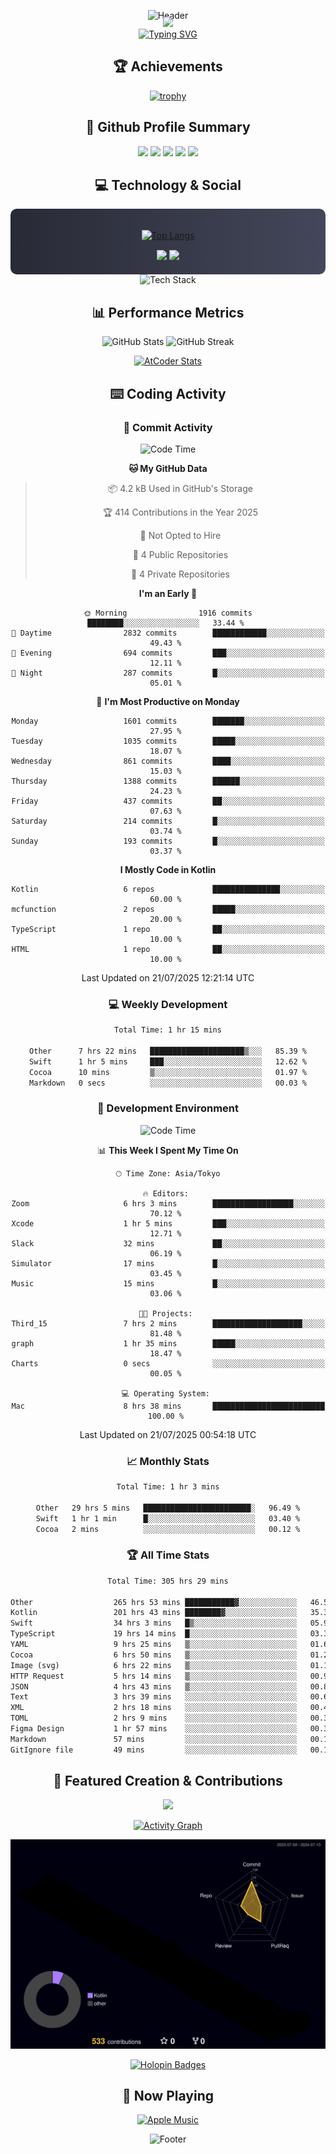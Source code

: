 <div align="center">
  
![Header](https://capsule-render.vercel.app/api?type=waving&color=gradient&customColorList=12&height=300&section=header&text=Welcome%20to%20Batapii's%20Universe&fontSize=50&animation=fadeIn&fontAlignY=40&desc=Android%20Developer%20|%20Kotlin%20LOVE%20)

<div style="margin-top: -20px;">
  <img src="https://readme-typing-svg.herokuapp.com/?lines=Crafting+Android+Experiences;Building+Tomorrow's+Apps+Today;Always+Learning,+Always+Growing&font=Fira%20Code&center=true&width=440&height=45&color=f75c7e&vCenter=true&size=22&pause=1000">
</div>

<a href="https://git.io/typing-svg">
  <img src="https://readme-typing-svg.demolab.com?font=Fira+Code&weight=600&size=28&duration=4000&pause=1000&center=true&vCenter=true&width=800&lines=Hey+there!+I'm+Batapii+%F0%9F%91%8B;Android+Developer+from+Japan+%F0%9F%87%AF%F0%9F%87%B5" alt="Typing SVG" />
</a>

## 🏆 Achievements

[![trophy](https://github-profile-trophy.vercel.app/?username=batapii&theme=onestar&no-frame=true&no-bg=true&column=8&rank=SECRET,SSS,SS,S,AAA,AA,A,B,C,?&margin-w=10&margin-h=10)](https://github.com/ryo-ma/github-profile-trophy)

## 🎯 Github Profile Summary

<div align="center">
  <img src="http://github-profile-summary-cards.vercel.app/api/cards/profile-details?username=batapii&theme=radical" />
  <img src="http://github-profile-summary-cards.vercel.app/api/cards/repos-per-language?username=batapii&theme=radical" />
  <img src="http://github-profile-summary-cards.vercel.app/api/cards/most-commit-language?username=batapii&theme=radical" />
  <img src="http://github-profile-summary-cards.vercel.app/api/cards/stats?username=batapii&theme=radical" />
  <img src="http://github-profile-summary-cards.vercel.app/api/cards/productive-time?username=batapii&theme=radical" />
</div>

## 💻 Technology & Social

<div align="center" style="background: linear-gradient(to right, #282A36, #44475A); padding: 20px; border-radius: 10px;">

[![Top Langs](https://github-readme-stats.vercel.app/api/top-langs/?username=batapii
)](https://github.com/anuraghazra/github-readme-stats)

<div style="margin-top: 15px">
<a href="https://github.com/batapii"><img src="https://img.shields.io/github/followers/batapii?style=for-the-badge&logo=github&label=Follow&color=ff6e96&labelColor=282A36"/></a>
<a href="https://twitter.com/batapii3939"><img src="https://img.shields.io/twitter/follow/batapii?style=for-the-badge&logo=twitter&color=1DA1F2&labelColor=282A36&label= Twitter"/></a>
</div>

</div>

<div align="center">
<img src="https://github-readme-tech-stack.vercel.app/api/cards?title=Tech+Stack&align=center&titleAlign=center&fontSize=20&lineHeight=10&lineCount=4&theme=github_dark&width=800&bg=%230D1117&badge=%23161B22&border=%2321262D&titleColor=%2358A6FF&line1=kotlin%2Ckotlin%2C0095D5%3Bandroid%2Candroid%2C00ff00%3Bjetpackcompose%2Cjetpack%2C4285F4%3B&line2=swift%2Cswift%2CFA7343%3Bfirebase%2Cfirebase%2CFFCA28%3Bgithub%2Cgithub%2C181717%3B&line3=typescript%2Ctypescript%2C3178C6%3Bgraphql%2Cgraphql%2CE10098%3Bsupabase%2Csupabase%2C3FCF8E%3B&line4=gradle%2Cgradle%2C02303A%3Bgitkraken%2Cgitkraken%2C179287%3Bpostman%2Cpostman%2CFF6C37%3B" alt="Tech Stack" />
</div>



## 📊 Performance Metrics

<div align="center">

![GitHub Stats](https://github-readme-stats.vercel.app/api?username=batapii&show_icons=true&theme=radical&hide_border=true&bg_color=0D1117)
![GitHub Streak](https://github-readme-streak-stats.herokuapp.com/?user=batapii&theme=radical&hide_border=true&background=0D1117)

[![AtCoder Stats](https://atcoder-readme-stats.vercel.app/stats/batapii3939?theme=dark&show_history=5&width=495)](https://github.com/iwbc-mzk/atcoder-readme-stats)

</div>

## ⌨️ Coding Activity

### 🌟 Commit Activity
<!--START_SECTION:commit-stats-->
![Code Time](http://img.shields.io/badge/Code%20Time-571%20hrs%2022%20mins-blue)

**🐱 My GitHub Data** 

> 📦 4.2 kB Used in GitHub's Storage 
 > 
> 🏆 414 Contributions in the Year 2025
 > 
> 🚫 Not Opted to Hire
 > 
> 📜 4 Public Repositories 
 > 
> 🔑 4 Private Repositories 
 > 
**I'm an Early 🐤** 

```text
🌞 Morning                1916 commits        ████████░░░░░░░░░░░░░░░░░   33.44 % 
🌆 Daytime                2832 commits        ████████████░░░░░░░░░░░░░   49.43 % 
🌃 Evening                694 commits         ███░░░░░░░░░░░░░░░░░░░░░░   12.11 % 
🌙 Night                  287 commits         █░░░░░░░░░░░░░░░░░░░░░░░░   05.01 % 
```
📅 **I'm Most Productive on Monday** 

```text
Monday                   1601 commits        ███████░░░░░░░░░░░░░░░░░░   27.95 % 
Tuesday                  1035 commits        █████░░░░░░░░░░░░░░░░░░░░   18.07 % 
Wednesday                861 commits         ████░░░░░░░░░░░░░░░░░░░░░   15.03 % 
Thursday                 1388 commits        ██████░░░░░░░░░░░░░░░░░░░   24.23 % 
Friday                   437 commits         ██░░░░░░░░░░░░░░░░░░░░░░░   07.63 % 
Saturday                 214 commits         █░░░░░░░░░░░░░░░░░░░░░░░░   03.74 % 
Sunday                   193 commits         █░░░░░░░░░░░░░░░░░░░░░░░░   03.37 % 
```


**I Mostly Code in Kotlin** 

```text
Kotlin                   6 repos             ███████████████░░░░░░░░░░   60.00 % 
mcfunction               2 repos             █████░░░░░░░░░░░░░░░░░░░░   20.00 % 
TypeScript               1 repo              ██░░░░░░░░░░░░░░░░░░░░░░░   10.00 % 
HTML                     1 repo              ██░░░░░░░░░░░░░░░░░░░░░░░   10.00 % 
```




 Last Updated on 21/07/2025 12:21:14 UTC
<!--END_SECTION:commit-stats-->

### 💻 Weekly Development
<!--START_SECTION:wakatime-->

```txt
Total Time: 1 hr 15 mins

Other      7 hrs 22 mins   █████████████████████▒░░░   85.39 %
Swift      1 hr 5 mins     ███░░░░░░░░░░░░░░░░░░░░░░   12.62 %
Cocoa      10 mins         ▒░░░░░░░░░░░░░░░░░░░░░░░░   01.97 %
Markdown   0 secs          ░░░░░░░░░░░░░░░░░░░░░░░░░   00.03 %
```

<!--END_SECTION:wakatime-->

### 🔨 Development Environment
<!--START_SECTION:dev-stats-->
![Code Time](http://img.shields.io/badge/Code%20Time-571%20hrs%2022%20mins-blue)

📊 **This Week I Spent My Time On** 

```text
🕑︎ Time Zone: Asia/Tokyo

🔥 Editors: 
Zoom                     6 hrs 3 mins        ██████████████████░░░░░░░   70.12 % 
Xcode                    1 hr 5 mins         ███░░░░░░░░░░░░░░░░░░░░░░   12.71 % 
Slack                    32 mins             ██░░░░░░░░░░░░░░░░░░░░░░░   06.19 % 
Simulator                17 mins             █░░░░░░░░░░░░░░░░░░░░░░░░   03.45 % 
Music                    15 mins             █░░░░░░░░░░░░░░░░░░░░░░░░   03.06 % 

🐱‍💻 Projects: 
Third_15                 7 hrs 2 mins        ████████████████████░░░░░   81.48 % 
graph                    1 hr 35 mins        █████░░░░░░░░░░░░░░░░░░░░   18.47 % 
Charts                   0 secs              ░░░░░░░░░░░░░░░░░░░░░░░░░   00.05 % 

💻 Operating System: 
Mac                      8 hrs 38 mins       █████████████████████████   100.00 % 
```


 Last Updated on 21/07/2025 00:54:18 UTC
<!--END_SECTION:dev-stats-->

### 📈 Monthly Stats
<!--START_SECTION:wakamonth-->

```txt
Total Time: 1 hr 3 mins

Other   29 hrs 5 mins   ████████████████████████░   96.49 %
Swift   1 hr 1 min      █░░░░░░░░░░░░░░░░░░░░░░░░   03.40 %
Cocoa   2 mins          ░░░░░░░░░░░░░░░░░░░░░░░░░   00.12 %
```

<!--END_SECTION:wakamonth-->

### 🏆 All Time Stats
<!--START_SECTION:wakaalltime-->

```txt
Total Time: 305 hrs 29 mins

Other                  265 hrs 53 mins ███████████▓░░░░░░░░░░░░░   46.53 %
Kotlin                 201 hrs 43 mins ████████▓░░░░░░░░░░░░░░░░   35.30 %
Swift                  34 hrs 3 mins   █▒░░░░░░░░░░░░░░░░░░░░░░░   05.96 %
TypeScript             19 hrs 14 mins  █░░░░░░░░░░░░░░░░░░░░░░░░   03.37 %
YAML                   9 hrs 25 mins   ▒░░░░░░░░░░░░░░░░░░░░░░░░   01.65 %
Cocoa                  6 hrs 50 mins   ▒░░░░░░░░░░░░░░░░░░░░░░░░   01.20 %
Image (svg)            6 hrs 22 mins   ▒░░░░░░░░░░░░░░░░░░░░░░░░   01.12 %
HTTP Request           5 hrs 14 mins   ▒░░░░░░░░░░░░░░░░░░░░░░░░   00.92 %
JSON                   4 hrs 43 mins   ▒░░░░░░░░░░░░░░░░░░░░░░░░   00.83 %
Text                   3 hrs 39 mins   ░░░░░░░░░░░░░░░░░░░░░░░░░   00.64 %
XML                    2 hrs 18 mins   ░░░░░░░░░░░░░░░░░░░░░░░░░   00.40 %
TOML                   2 hrs 9 mins    ░░░░░░░░░░░░░░░░░░░░░░░░░   00.38 %
Figma Design           1 hr 57 mins    ░░░░░░░░░░░░░░░░░░░░░░░░░   00.34 %
Markdown               57 mins         ░░░░░░░░░░░░░░░░░░░░░░░░░   00.17 %
GitIgnore file         49 mins         ░░░░░░░░░░░░░░░░░░░░░░░░░   00.15 %
```

<!--END_SECTION:wakaalltime-->


## 🌟 Featured Creation & Contributions

<div align="center">
  <a href="https://github.com/batapii/ToDoSNS">
    <img src="https://github-readme-stats.vercel.app/api/pin/?username=batapii&repo=ToDoSNS&theme=radical&hide_border=true&bg_color=0D1117" />
  </a>

[![Activity Graph](https://github-readme-activity-graph.vercel.app/graph?username=batapii&custom_title=Contribution%20Graph&hide_border=true&theme=radical&bg_color=0D1117)](https://github.com/ashutosh00710/github-readme-activity-graph)

![3D Contrib](./profile-3d-contrib/profile-night-rainbow.svg)

[![Holopin Badges](https://holopin.me/batapii)](https://holopin.io/@batapii)

</div>

## 🎵 Now Playing

<div align="center">
  
[![Apple Music](https://music-profile.rayriffy.com/theme/dark.svg?uid=001005.6598667d2ffd4a10a4f429edd0ba24c4.1156)](https://github.com/rayriffy/apple-music-github-profile)

</div>

![Footer](https://capsule-render.vercel.app/api?type=waving&color=gradient&customColorList=12&height=100&section=footer)

</div>
